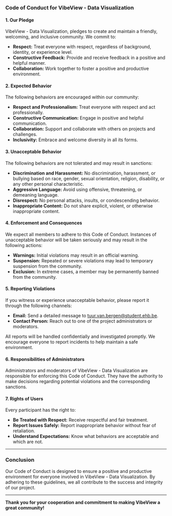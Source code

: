 ### **Code of Conduct for VibeView - Data Visualization**

#### **1. Our Pledge**

VibeView - Data Visualization, pledges to create and maintain a friendly, welcoming, and inclusive community. We commit to:

- **Respect:** Treat everyone with respect, regardless of background, identity, or experience level.
- **Constructive Feedback:** Provide and receive feedback in a positive and helpful manner.
- **Collaboration:** Work together to foster a positive and productive environment.

#### **2. Expected Behavior**

The following behaviors are encouraged within our community:

- **Respect and Professionalism:** Treat everyone with respect and act professionally.
- **Constructive Communication:** Engage in positive and helpful communication.
- **Collaboration:** Support and collaborate with others on projects and challenges.
- **Inclusivity:** Embrace and welcome diversity in all its forms.

#### **3. Unacceptable Behavior**

The following behaviors are not tolerated and may result in sanctions:

- **Discrimination and Harassment:** No discrimination, harassment, or bullying based on race, gender, sexual orientation, religion, disability, or any other personal characteristic.
- **Aggressive Language:** Avoid using offensive, threatening, or demeaning language.
- **Disrespect:** No personal attacks, insults, or condescending behavior.
- **Inappropriate Content:** Do not share explicit, violent, or otherwise inappropriate content.

#### **4. Enforcement and Consequences**

We expect all members to adhere to this Code of Conduct. Instances of unacceptable behavior will be taken seriously and may result in the following actions:

- **Warnings:** Initial violations may result in an official warning.
- **Suspension:** Repeated or severe violations may lead to temporary suspension from the community.
- **Exclusion:** In extreme cases, a member may be permanently banned from the community.

#### **5. Reporting Violations**

If you witness or experience unacceptable behavior, please report it through the following channels:

- **Email:** Send a detailed message to [tuur.van.bergen@student.ehb.be](mailto:tuur.van.bergen@student.ehb.be).
- **Contact Person:** Reach out to one of the project administrators or moderators.

All reports will be handled confidentially and investigated promptly. We encourage everyone to report incidents to help maintain a safe environment.

#### **6. Responsibilities of Administrators**

Administrators and moderators of VibeView - Data Visualization are responsible for enforcing this Code of Conduct. They have the authority to make decisions regarding potential violations and the corresponding sanctions.

#### **7. Rights of Users**

Every participant has the right to:

- **Be Treated with Respect:** Receive respectful and fair treatment.
- **Report Issues Safely:** Report inappropriate behavior without fear of retaliation.
- **Understand Expectations:** Know what behaviors are acceptable and which are not.

---

### **Conclusion**

Our Code of Conduct is designed to ensure a positive and productive environment for everyone involved in VibeView - Data Visualization. By adhering to these guidelines, we all contribute to the success and integrity of our project.

---

**Thank you for your cooperation and commitment to making VibeView a great community!**
